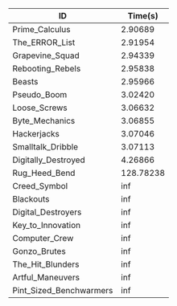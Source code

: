 |ID|Time(s)|
|-|-|
|Prime_Calculus|2.90689|
|The_ERROR_List|2.91954|
|Grapevine_Squad|2.94339|
|Rebooting_Rebels|2.95838|
|Beasts|2.95966|
|Pseudo_Boom|3.02420|
|Loose_Screws|3.06632|
|Byte_Mechanics|3.06855|
|Hackerjacks|3.07046|
|Smalltalk_Dribble|3.07113|
|Digitally_Destroyed|4.26866|
|Rug_Heed_Bend|128.78238|
|Creed_Symbol|inf|
|Blackouts|inf|
|Digital_Destroyers|inf|
|Key_to_Innovation|inf|
|Computer_Crew|inf|
|Gonzo_Brutes|inf|
|The_Hit_Blunders|inf|
|Artful_Maneuvers|inf|
|Pint_Sized_Benchwarmers|inf|
